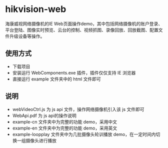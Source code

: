 # hikvision-web
海康威视网络摄像机的IE Web页面操作demo，其中包括网络摄像机的账户登录、平台登陆、图像实时预览、云台的控制、视频抓图、录像回放、回放截图、配置文件升级设备等操作。

## 使用方式
- 下载项目
- 安装运行 WebComponents.exe 插件，插件仅仅支持 IE 浏览器
- 直接运行 example 文件夹中的 html 文件即可

## 说明
- webVideoCtrl.js 为 js api 文件，操作网络摄像机引入该 js 文件即可
- WebApi.pdf 为 js api的操作说明
- example-cn 文件夹中为完整的功能 demo，采用中文
- example-en 文件夹中为完整的功能 demo，采用英文
- example-loopplay 文件夹中为几批摄像头轮训播放 demo，在一定时间内切换一组摄像头进行播放
